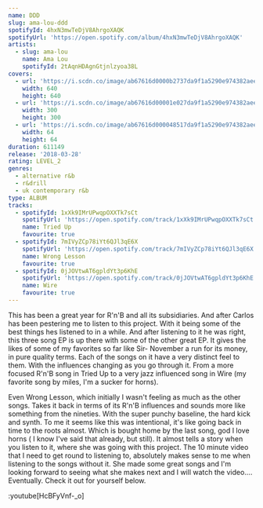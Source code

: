 ```yaml
---
name: DDD
slug: ama-lou-ddd
spotifyId: 4hxN3mwTeDjV8AhrgoXAQK
spotifyUrl: 'https://open.spotify.com/album/4hxN3mwTeDjV8AhrgoXAQK'
artists:
  - slug: ama-lou
    name: Ama Lou
    spotifyId: 2tAqnHDAgnGtjnlzyoa38L
covers:
  - url: 'https://i.scdn.co/image/ab67616d0000b2737da9f1a5290e974382aee15e'
    width: 640
    height: 640
  - url: 'https://i.scdn.co/image/ab67616d00001e027da9f1a5290e974382aee15e'
    width: 300
    height: 300
  - url: 'https://i.scdn.co/image/ab67616d000048517da9f1a5290e974382aee15e'
    width: 64
    height: 64
duration: 611149
release: '2018-03-28'
rating: LEVEL_2
genres:
  - alternative r&b
  - r&drill
  - uk contemporary r&b
type: ALBUM
tracks:
  - spotifyId: 1xXk9IMrUPwqpOXXTk7sCt
    spotifyUrl: 'https://open.spotify.com/track/1xXk9IMrUPwqpOXXTk7sCt'
    name: Tried Up
    favourite: true
  - spotifyId: 7mIVyZCp78iYt6QJl3qE6X
    spotifyUrl: 'https://open.spotify.com/track/7mIVyZCp78iYt6QJl3qE6X'
    name: Wrong Lesson
    favourite: true
  - spotifyId: 0jJOVtwAT6gpldYt3p6KhE
    spotifyUrl: 'https://open.spotify.com/track/0jJOVtwAT6gpldYt3p6KhE'
    name: Wire
    favourite: true
---
```

This has been a great year for R'n'B and all its subsidiaries. And after Carlos has been
pestering me to listen to this project. With it being some of the best things hes listened
to in a while. And after listening to it he was right, this three song EP is up there with
some of the other great EP. It gives the likes of some of my favorites so far like Sir-
November a run for its money, in pure quality terms. Each of the songs on it have a very
distinct feel to them. With the influences changing as you go through it. From a more
focused R'n'B song in Tried Up to a very jazz influenced song in Wire (my favorite song
by miles, I'm a sucker for horns).

Even Wrong Lesson, which initially I wasn't feeling as much as the other songs. Takes it
back in terms of its R'n'B influences and sounds more like something from the nineties.
With the super punchy baseline, the hard kick and synth. To me it seems like this was intentional,
it's like going back in time to the roots almost. Which is bought home by the last song,
god I love horns ( I know I've said that already, but still). It almost tells a story when
you listen to it, where she was going with this project. The 10 minute video that I need to
get round to listening to, absolutely makes sense to me when listening to the songs without it.
She made some great songs and I'm looking forward to seeing what she makes next and I will
watch the video.... Eventually. Check it out for yourself below.

:youtube[HcBFyVnf-_o]

